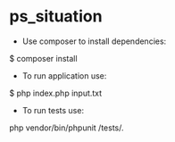 # ps_situation

- Use composer to install dependencies:
  
$ composer install

- To run application use:
  
$ php index.php input.txt


- To run tests use:
  
php vendor/bin/phpunit /tests/.
